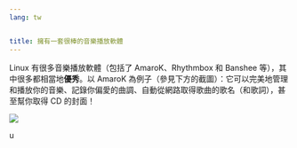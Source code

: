 ```yaml
---
lang: tw


title: 擁有一套很棒的音樂播放軟體
---
```


Linux 有很多音樂播放軟體（包括了 AmaroK、Rhythmbox 和 Banshee 等），其中很多都相當地<b>優秀</b>。以 AmaroK 為例子（參見下方的截圖）：它可以完美地管理和播放你的音樂、記錄你偏愛的曲調、自動從網路取得歌曲的歌名（和歌詞），甚至幫你取得 CD 的封面！

<img src="Images/amarok.png" />




u
